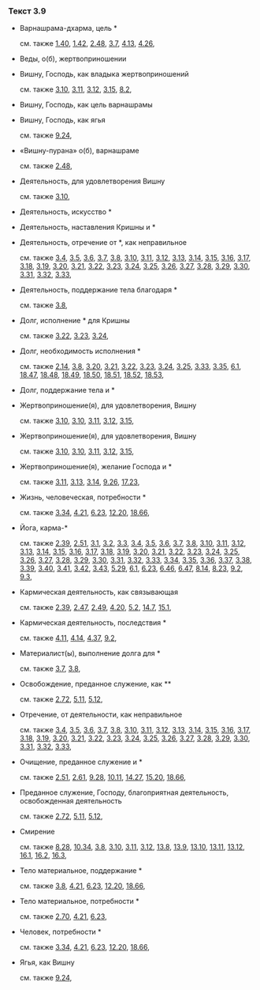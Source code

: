 ### Текст 3.9
	
- Варнашрама-дхарма, цель *

	см. также  [1.40](../01/0140.md),  [1.42](../01/0142.md),  [2.48](../02/0248.md),  [3.7](../03/0307.md),  [4.13](../04/0413.md),  [4.26](../04/0426.md), 
	
- Веды, о(б), жертвоприношении

	
- Вишну, Господь, как владыка жертвоприношений

	см. также  [3.10](../03/0310.md),  [3.11](../03/0311.md),  [3.12](../03/0312.md),  [3.15](../03/0315.md),  [8.2](../08/0802.md), 
	
- Вишну, Господь, как цель варнашрамы

	
- Вишну, Господь, как ягья

	см. также  [9.24](../09/0924.md), 
	
- «Вишну-пурана» о(б), варнашраме

	см. также  [2.48](../02/0248.md), 
	
- Деятельность, для удовлетворения Вишну

	см. также  [3.10](../03/0310.md), 
	
- Деятельность, искусство *

	
- Деятельность, наставления Кришны и *

	
- Деятельность, отречение от *, как неправильное

	см. также  [3.4](../03/0304.md),  [3.5](../03/0305.md),  [3.6](../03/0306.md),  [3.7](../03/0307.md),  [3.8](../03/0308.md),  [3.10](../03/0310.md),  [3.11](../03/0311.md),  [3.12](../03/0312.md),  [3.13](../03/0313.md),  [3.14](../03/0314.md),  [3.15](../03/0315.md),  [3.16](../03/0316.md),  [3.17](../03/0317.md),  [3.18](../03/0318.md),  [3.19](../03/0319.md),  [3.20](../03/0320.md),  [3.21](../03/0321.md),  [3.22](../03/0322.md),  [3.23](../03/0323.md),  [3.24](../03/0324.md),  [3.25](../03/0325.md),  [3.26](../03/0326.md),  [3.27](../03/0327.md),  [3.28](../03/0328.md),  [3.29](../03/0329.md),  [3.30](../03/0330.md),  [3.31](../03/0331.md),  [3.32](../03/0332.md),  [3.33](../03/0333.md), 
	
- Деятельность, поддержание тела благодаря *

	см. также  [3.8](../03/0308.md), 
	
- Долг, исполнение * для Кришны

	см. также  [3.22](../03/0322.md),  [3.23](../03/0323.md),  [3.24](../03/0324.md), 
	
- Долг, необходимость исполнения *

	см. также  [2.14](../02/0214.md),  [3.8](../03/0308.md),  [3.20](../03/0320.md),  [3.21](../03/0321.md),  [3.22](../03/0322.md),  [3.23](../03/0323.md),  [3.24](../03/0324.md),  [3.25](../03/0325.md),  [3.33](../03/0333.md),  [3.35](../03/0335.md),  [6.1](../06/0601.md),  [18.47](../18/1847.md),  [18.48](../18/1848.md),  [18.49](../18/1849.md),  [18.50](../18/1850.md),  [18.51](../18/1851.md),  [18.52](../18/1852.md),  [18.53](../18/1853.md), 
	
- Долг, поддержание тела и *

	
- Жертвоприношение(я), для удовлетворения, Вишну

	см. также  [3.10](../03/0310.md),  [3.10](../03/0310.md),  [3.11](../03/0311.md),  [3.12](../03/0312.md),  [3.15](../03/0315.md), 
	
- Жертвоприношение(я), для удовлетворения, Вишну

	см. также  [3.10](../03/0310.md),  [3.10](../03/0310.md),  [3.11](../03/0311.md),  [3.12](../03/0312.md),  [3.15](../03/0315.md), 
	
- Жертвоприношение(я), желание Господа и *

	см. также  [3.11](../03/0311.md),  [3.13](../03/0313.md),  [3.14](../03/0314.md),  [9.26](../09/0926.md),  [17.23](../17/1723.md), 
	
- Жизнь, человеческая, потребности *

	см. также  [3.34](../03/0334.md),  [4.21](../04/0421.md),  [6.23](../06/0623.md),  [12.20](../12/1220.md),  [18.66](../18/1866.md), 
	
- Йога, карма-*

	см. также  [2.39](../02/0239.md),  [2.51](../02/0251.md),  [3.1](../03/0301.md),  [3.2](../03/0302.md),  [3.3](../03/0303.md),  [3.4](../03/0304.md),  [3.5](../03/0305.md),  [3.6](../03/0306.md),  [3.7](../03/0307.md),  [3.8](../03/0308.md),  [3.10](../03/0310.md),  [3.11](../03/0311.md),  [3.12](../03/0312.md),  [3.13](../03/0313.md),  [3.14](../03/0314.md),  [3.15](../03/0315.md),  [3.16](../03/0316.md),  [3.17](../03/0317.md),  [3.18](../03/0318.md),  [3.19](../03/0319.md),  [3.20](../03/0320.md),  [3.21](../03/0321.md),  [3.22](../03/0322.md),  [3.23](../03/0323.md),  [3.24](../03/0324.md),  [3.25](../03/0325.md),  [3.26](../03/0326.md),  [3.27](../03/0327.md),  [3.28](../03/0328.md),  [3.29](../03/0329.md),  [3.30](../03/0330.md),  [3.31](../03/0331.md),  [3.32](../03/0332.md),  [3.33](../03/0333.md),  [3.34](../03/0334.md),  [3.35](../03/0335.md),  [3.36](../03/0336.md),  [3.37](../03/0337.md),  [3.38](../03/0338.md),  [3.39](../03/0339.md),  [3.40](../03/0340.md),  [3.41](../03/0341.md),  [3.42](../03/0342.md),  [3.43](../03/0343.md),  [5.29](../05/0529.md),  [6.1](../06/0601.md),  [6.23](../06/0623.md),  [6.46](../06/0646.md),  [6.47](../06/0647.md),  [8.14](../08/0814.md),  [8.23](../08/0823.md),  [9.2](../09/0902.md),  [9.3](../09/0903.md), 
	
- Кармическая деятельность, как связывающая

	см. также  [2.39](../02/0239.md),  [2.47](../02/0247.md),  [2.49](../02/0249.md),  [4.20](../04/0420.md),  [5.2](../05/0502.md),  [14.7](../14/1407.md),  [15.1](../15/1501.md), 
	
- Кармическая деятельность, последствия *

	см. также  [4.11](../04/0411.md),  [4.14](../04/0414.md),  [4.37](../04/0437.md),  [9.2](../09/0902.md), 
	
- Материалист(ы), выполнение долга для *

	см. также  [3.7](../03/0307.md),  [3.8](../03/0308.md), 
	
- Освобождение, преданное служение, как **

	см. также  [2.72](../02/0272.md),  [5.11](../05/0511.md),  [5.12](../05/0512.md), 
	
- Отречение, от деятельности, как неправильное

	см. также  [3.4](../03/0304.md),  [3.5](../03/0305.md),  [3.6](../03/0306.md),  [3.7](../03/0307.md),  [3.8](../03/0308.md),  [3.10](../03/0310.md),  [3.11](../03/0311.md),  [3.12](../03/0312.md),  [3.13](../03/0313.md),  [3.14](../03/0314.md),  [3.15](../03/0315.md),  [3.16](../03/0316.md),  [3.17](../03/0317.md),  [3.18](../03/0318.md),  [3.19](../03/0319.md),  [3.20](../03/0320.md),  [3.21](../03/0321.md),  [3.22](../03/0322.md),  [3.23](../03/0323.md),  [3.24](../03/0324.md),  [3.25](../03/0325.md),  [3.26](../03/0326.md),  [3.27](../03/0327.md),  [3.28](../03/0328.md),  [3.29](../03/0329.md),  [3.30](../03/0330.md),  [3.31](../03/0331.md),  [3.32](../03/0332.md),  [3.33](../03/0333.md), 
	
- Очищение, преданное служение и *

	см. также  [2.51](../02/0251.md),  [2.61](../02/0261.md),  [9.28](../09/0928.md),  [10.11](../10/1011.md),  [14.27](../14/1427.md),  [15.20](../15/1520.md),  [18.66](../18/1866.md), 
	
- Преданное служение, Господу, благоприятная деятельность, освобожденная деятельность

	см. также  [2.72](../02/0272.md),  [5.11](../05/0511.md),  [5.12](../05/0512.md), 
	
- Смирение

	см. также  [8.28](../08/0828.md),  [10.34](../10/1034.md),  [3.8](../03/0308.md),  [3.10](../03/0310.md),  [3.11](../03/0311.md),  [3.12](../03/0312.md),  [13.8](../13/1308.md),  [13.9](../13/1309.md),  [13.10](../13/1310.md),  [13.11](../13/1311.md),  [13.12](../13/1312.md),  [16.1](../16/1601.md),  [16.2](../16/1602.md),  [16.3](../16/1603.md), 
	
- Тело материальное, поддержание *

	см. также  [3.8](../03/0308.md),  [4.21](../04/0421.md),  [6.23](../06/0623.md),  [12.20](../12/1220.md),  [18.66](../18/1866.md), 
	
- Тело материальное, потребности *

	см. также  [2.70](../02/0270.md),  [4.21](../04/0421.md),  [6.23](../06/0623.md), 
	
- Человек, потребности *

	см. также  [3.34](../03/0334.md),  [4.21](../04/0421.md),  [6.23](../06/0623.md),  [12.20](../12/1220.md),  [18.66](../18/1866.md), 
	
- Ягья, как Вишну

	см. также  [9.24](../09/0924.md), 
